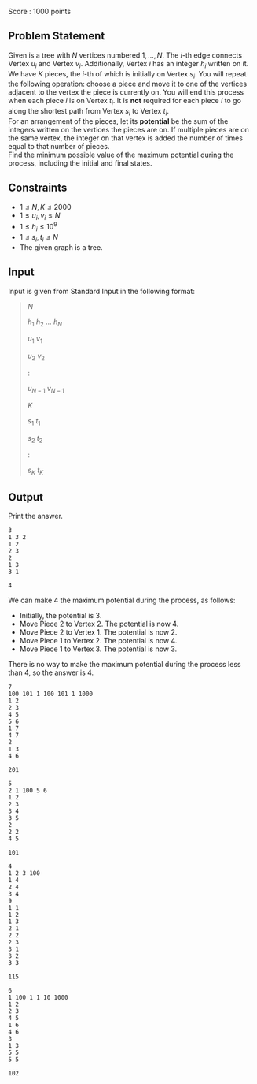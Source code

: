 Score : $1000$ points

## Problem Statement

Given is a tree with $N$ vertices numbered $1, \ldots, N$. The $i$-th edge connects Vertex $u_i$ and Vertex $v_i$. Additionally, Vertex $i$ has an integer $h_i$ written on it. <br>
We have $K$ pieces, the $i$-th of which is initially on Vertex $s_i$. You will repeat the following operation: choose a piece and move it to one of the vertices adjacent to the vertex the piece is currently on.
You will end this process when each piece $i$ is on Vertex $t_i$. It is **not** required for each piece $i$ to go along the shortest path from Vertex $s_i$ to Vertex $t_i$. <br>
For an arrangement of the pieces, let its **potential** be the sum of the integers written on the vertices the pieces are on. If multiple pieces are on the same vertex, the integer on that vertex is added the number of times equal to that number of pieces. <br>
Find the minimum possible value of the maximum potential during the process, including the initial and final states.

## Constraints

- $1 \leq N,K \leq 2000$
- $1 \leq u_i,v_i \leq N$
- $1 \leq h_i \leq 10^9$
- $1 \leq s_i,t_i \leq N$
- The given graph is a tree.

## Input

Input is given from Standard Input in the following format:

> $N$
> 
> $h_1$ $h_2$ $\ldots$ $h_N$
> 
> $u_1$ $v_1$
> 
> $u_2$ $v_2$
> 
> $:$
> 
> $u_{N-1}$ $v_{N-1}$
> 
> $K$
> 
> $s_1$ $t_1$
> 
> $s_2$ $t_2$
> 
> $:$
> 
> $s_K$ $t_K$

## Output

Print the answer.

```input1
3
1 3 2
1 2
2 3
2
1 3
3 1
```

```output1
4
```

We can make $4$ the maximum potential during the process, as follows:

- Initially, the potential is $3$.
- Move Piece $2$ to Vertex $2$. The potential is now $4$.
- Move Piece $2$ to Vertex $1$. The potential is now $2$.
- Move Piece $1$ to Vertex $2$. The potential is now $4$.
- Move Piece $1$ to Vertex $3$. The potential is now $3$.

There is no way to make the maximum potential during the process less than $4$, so the answer is $4$.

```input2
7
100 101 1 100 101 1 1000
1 2
2 3
4 5
5 6
1 7
4 7
2
1 3
4 6
```

```output2
201
```

```input3
5
2 1 100 5 6
1 2
2 3
3 4
3 5
2
2 2
4 5
```

```output3
101
```

```input4
4
1 2 3 100
1 4
2 4
3 4
9
1 1
1 2
1 3
2 1
2 2
2 3
3 1
3 2
3 3
```

```output4
115
```

```input5
6
1 100 1 1 10 1000
1 2
2 3
4 5
1 6
4 6
3
1 3
5 5
5 5
```

```output5
102
```